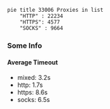 
```mermaid
pie title 33006 Proxies in list
    "HTTP" : 22234
    "HTTPS": 4577
    "SOCKS" : 9664
```

### Some Info
#### Average Timeout

- mixed: 3.2s
- http: 1.7s
- https: 8.6s
- socks: 6.5s